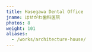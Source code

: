 ```yaml
---
title: Hasegawa Dental Office
jname: はせがわ歯科医院
photos: 8
weight: 101
aliases:
  - /works/architecture-house/
---
```

